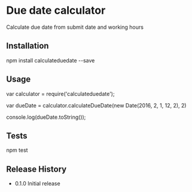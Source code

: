 Due date calculator
=========

Calculate due date from submit date and working hours

## Installation

  npm install calculateduedate --save

## Usage

  var calculator = require('calculateduedate');

  var dueDate = calculator.calculateDueDate(new Date(2016, 2, 1, 12, 2), 2)

  console.log(dueDate.toString());

## Tests

  npm test

## Release History

* 0.1.0 Initial release